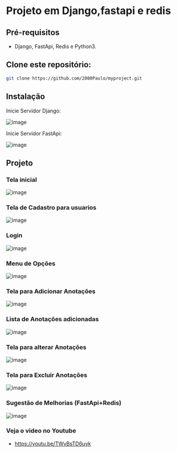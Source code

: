 # Projeto em Django,fastapi e redis

## Pré-requisitos

- Django, FastApi, Redis e Python3.

## Clone este repositório:
   ```bash
   git clone https://github.com/2000Paulo/myproject.git
```

## Instalação

Inicie Servidor Django:

![image](https://github.com/2000Paulo/myproject/assets/109771351/8eb34030-1700-4276-915f-4ea520ac869a)

Inicie Servidor FastApi:

![image](https://github.com/2000Paulo/myproject/assets/109771351/ddb8b62d-59bd-446a-8442-9f3b8f5093fa)

## Projeto

### Tela inicial
![image](https://github.com/2000Paulo/myproject/assets/109771351/39ba55dd-1080-4094-b7c6-60e677208053)
### Tela de Cadastro para usuarios
![image](https://github.com/2000Paulo/myproject/assets/109771351/b602dc8b-a44d-49d2-8b6c-fc2150ab9f84)
### Login
![image](https://github.com/2000Paulo/myproject/assets/109771351/3db21f18-2262-4680-9a21-3bf87256f7f6)
### Menu de Opções
![image](https://github.com/2000Paulo/myproject/assets/109771351/49c319bf-79e4-4a34-8ec8-37f2b095a9e1)
### Tela para Adicionar Anotações
![image](https://github.com/2000Paulo/myproject/assets/109771351/35ed17f4-863c-4092-9b71-30e6c19bb132)
### Lista de Anotações adicionadas
![image](https://github.com/2000Paulo/myproject/assets/109771351/a4a36ea5-788d-4dd8-97c5-3bde53e81be6)
### Tela para alterar Anotações
![image](https://github.com/2000Paulo/myproject/assets/109771351/47f5b5ea-3f4b-4b16-a011-5a79cd797fe7)
### Tela para Excluir Anotações
![image](https://github.com/2000Paulo/myproject/assets/109771351/17ce0b39-dad0-4e53-bd64-2a136a3b5d06)
### Sugestão de Melhorias (FastApi+Redis)
![image](https://github.com/2000Paulo/myproject/assets/109771351/d5b844cb-d70a-4b82-b759-381b1fa0aa68)

### Veja o video no Youtube

* https://youtu.be/TWvBsTD6uyk
